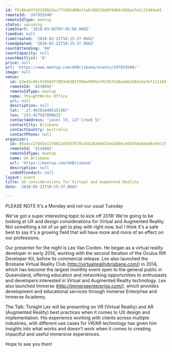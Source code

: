 ```yaml
---
id: f5c0be64fd31505b5ac771803d08e31a6c80256d9f4d60c968aa7e2c22484a45
remoteId: '247953540'
remoteIdType: meetup
status: upcoming
timeStart: '2018-03-05T07:45:00.000Z'
timeEnd: null
timeCreated: '2018-02-22T10:15:37.066Z'
timeUpdated: '2018-02-22T10:15:37.066Z'
countAttending: '68'
countCapacity: null
countWaitlist: '0'
price: null
url: 'https://www.meetup.com/UXBrisbane/events/247953540/'
image: null
venue:
  id: b2ed3c89c91050d77803e6382f09be9995e7d2567438aeb6a503edafbf11118d
  remoteId: '8239692'
  remoteIdType: meetup
  name: ThoughtWorks Office
  url: null
  description: null
  lat: '-27.465818405151367'
  lon: '153.027587890625'
  contactAddress: 'Level 19, 127 Creek St'
  contactCity: Brisbane
  contactCountry: Australia
  contactPhone: null
organizer:
  id: 86a4cc27dd3e1378622d3557078c42010240d254e3b0dcd93d7da60ed0c9dc1f
  remoteId: '4116882'
  remoteIdType: meetup
  name: UX Brisbane
  url: 'https://meetup.com/UXBrisbane'
  description: null
  codeOfConduct: null
layout: event
title: UX considerations for Virtual and Augmented Reality
date: '2018-02-22T10:15:37.066Z'

---
```

<p>PLEASE NOTE It's a Monday and not our usual Tuesday</p> <p>We've got a super interesting topic to kick off 2018! We're going to be looking at UX and design considerations for Virtual and Augmented Reality. Not something a lot of us get to play with right now, but I think it's a safe best to say it's a growing field that will have more and more of an effect on our professions.</p> <p>Our presenter for the night is Lex Van Cooten. He began as a virtual reality developer in early 2014, working with the second iteration of the Oculus Rift Developer Kit, before its commercial release. Lex also launched the Brisbane Virtual Reality Club (<a href="http://virtualrealitybrisbane.com/" class="linkified">http://virtualrealitybrisbane.com/</a>) in 2014, which has become the largest monthly event open to the general public in Queensland, offering education and networking opportunities to enthusiasts and developers interested in Virtual and Augmented Reality technology. Lex also launched Immerse (<a href="http://immerseenterprise.com/" class="linkified">http://immerseenterprise.com/</a>), which provides development and educational services through Immerse Enterprise and Immerse Academy.</p> <p>The Talk: Tonight Lex will be presenting on VR (Virtual Reality) and AR (Augmented Reality) best practices when it comes to UX design and implementation. His experience working with clients across multiple industries, with different use cases for VR/AR technology has given him insights into what works and doesn’t work when it comes to creating impactful and useful immersive experiences.</p> <p>Hope to see you then!</p>
